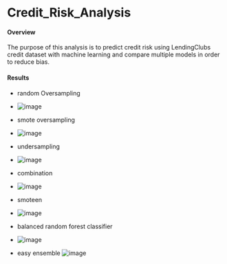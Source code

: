 # Credit_Risk_Analysis


#### Overview

The purpose of this analysis is to predict credit risk using LendingClubs credit dataset with machine learning and compare multiple models in order to reduce bias.


#### Results

- random Oversampling
- ![image](https://user-images.githubusercontent.com/102704559/183259929-1e54b36e-72c9-4c70-84b2-31e7487c9bf5.png)

- smote oversampling
- ![image](https://user-images.githubusercontent.com/102704559/183259952-0d205d59-ea93-439a-8be8-70b9f3aa949a.png)

- undersampling
- ![image](https://user-images.githubusercontent.com/102704559/183259959-268fc3ef-ce92-47a0-9e57-4280076fea55.png)

- combination
- ![image](https://user-images.githubusercontent.com/102704559/183259994-320458c9-0376-4f9f-8b21-0964562a5edd.png)


- smoteen
- ![image](https://user-images.githubusercontent.com/102704559/183260003-426ab437-afac-415e-8afe-415fd4445cde.png)

- balanced random forest classifier
- ![image](https://user-images.githubusercontent.com/102704559/183260032-1575363b-1c36-401b-91c4-356fbf40bfdd.png)

- easy ensemble
![image](https://user-images.githubusercontent.com/102704559/183260049-45bd3dce-6727-4a41-ae27-fc638a8a8f22.png)
